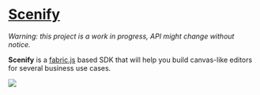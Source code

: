 # [Scenify](https://github.com/scenify/scenify-sdk)

_Warning: this project is a work in progress, API might change without notice._


**Scenify**  is a [fabric.js](https://nextjs.org)  based SDK  that will help you build canvas-like editors for several business use cases.

![](/public/preview.png)

